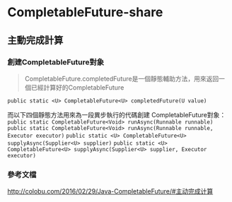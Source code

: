# CompletableFuture-share

## 主動完成計算

### 創建CompletableFuture對象

> CompletableFuture.completedFuture是一個靜態輔助方法，用來返回一個已經計算好的CompletableFuture

`public static <U> CompletableFuture<U> completedFuture(U value)`

而以下四個靜態方法用來為一段異步執行的代碼創建 CompletableFuture對象：
```public static CompletableFuture<Void> runAsync(Runnable runnable)```
```public static CompletableFuture<Void> runAsync(Runnable runnable, Executor executor)```
```public static <U> CompletableFuture<U> supplyAsync(Supplier<U> supplier)```
```public static <U> CompletableFuture<U> supplyAsync(Supplier<U> supplier, Executor executor)```

### 參考文檔
http://colobu.com/2016/02/29/Java-CompletableFuture/#主动完成计算